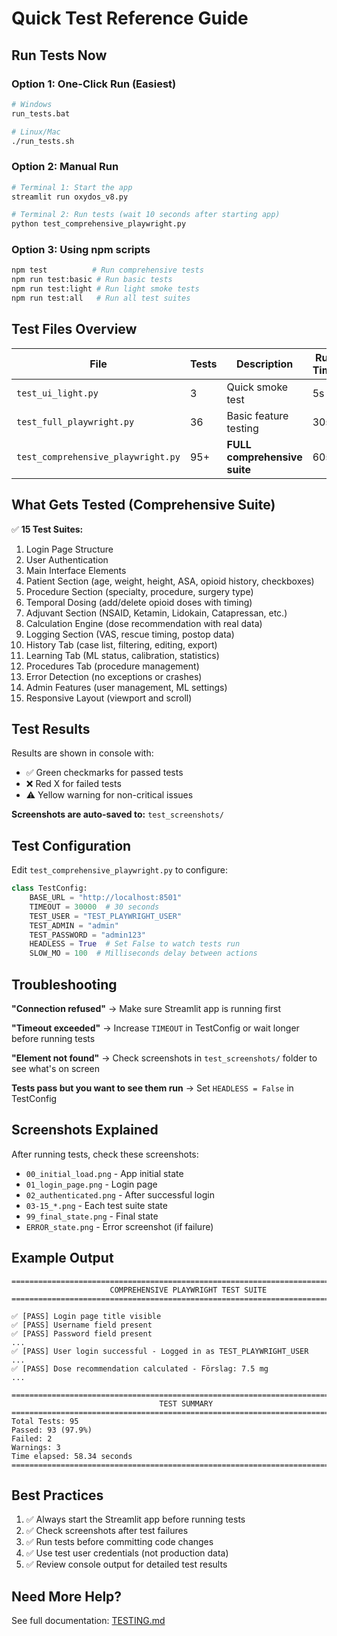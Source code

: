 # Quick Test Reference Guide

## Run Tests Now

### Option 1: One-Click Run (Easiest)
```bash
# Windows
run_tests.bat

# Linux/Mac
./run_tests.sh
```

### Option 2: Manual Run
```bash
# Terminal 1: Start the app
streamlit run oxydos_v8.py

# Terminal 2: Run tests (wait 10 seconds after starting app)
python test_comprehensive_playwright.py
```

### Option 3: Using npm scripts
```bash
npm test          # Run comprehensive tests
npm run test:basic # Run basic tests
npm run test:light # Run light smoke tests
npm run test:all   # Run all test suites
```

## Test Files Overview

| File | Tests | Description | Run Time |
|------|-------|-------------|----------|
| `test_ui_light.py` | 3 | Quick smoke test | 5s |
| `test_full_playwright.py` | 36 | Basic feature testing | 30s |
| `test_comprehensive_playwright.py` | 95+ | **FULL comprehensive suite** | 60s |

## What Gets Tested (Comprehensive Suite)

✅ **15 Test Suites:**
1. Login Page Structure
2. User Authentication
3. Main Interface Elements
4. Patient Section (age, weight, height, ASA, opioid history, checkboxes)
5. Procedure Section (specialty, procedure, surgery type)
6. Temporal Dosing (add/delete opioid doses with timing)
7. Adjuvant Section (NSAID, Ketamin, Lidokain, Catapressan, etc.)
8. Calculation Engine (dose recommendation with real data)
9. Logging Section (VAS, rescue timing, postop data)
10. History Tab (case list, filtering, editing, export)
11. Learning Tab (ML status, calibration, statistics)
12. Procedures Tab (procedure management)
13. Error Detection (no exceptions or crashes)
14. Admin Features (user management, ML settings)
15. Responsive Layout (viewport and scroll)

## Test Results

Results are shown in console with:
- ✅ Green checkmarks for passed tests
- ❌ Red X for failed tests
- ⚠️  Yellow warning for non-critical issues

**Screenshots are auto-saved to:** `test_screenshots/`

## Test Configuration

Edit `test_comprehensive_playwright.py` to configure:

```python
class TestConfig:
    BASE_URL = "http://localhost:8501"
    TIMEOUT = 30000  # 30 seconds
    TEST_USER = "TEST_PLAYWRIGHT_USER"
    TEST_ADMIN = "admin"
    TEST_PASSWORD = "admin123"
    HEADLESS = True  # Set False to watch tests run
    SLOW_MO = 100  # Milliseconds delay between actions
```

## Troubleshooting

**"Connection refused"**
→ Make sure Streamlit app is running first

**"Timeout exceeded"**
→ Increase `TIMEOUT` in TestConfig or wait longer before running tests

**"Element not found"**
→ Check screenshots in `test_screenshots/` folder to see what's on screen

**Tests pass but you want to see them run**
→ Set `HEADLESS = False` in TestConfig

## Screenshots Explained

After running tests, check these screenshots:

- `00_initial_load.png` - App initial state
- `01_login_page.png` - Login page
- `02_authenticated.png` - After successful login
- `03-15_*.png` - Each test suite state
- `99_final_state.png` - Final state
- `ERROR_state.png` - Error screenshot (if failure)

## Example Output

```
================================================================================
                      COMPREHENSIVE PLAYWRIGHT TEST SUITE
================================================================================

✅ [PASS] Login page title visible
✅ [PASS] Username field present
✅ [PASS] Password field present
...
✅ [PASS] User login successful - Logged in as TEST_PLAYWRIGHT_USER
...
✅ [PASS] Dose recommendation calculated - Förslag: 7.5 mg
...

================================================================================
                                 TEST SUMMARY
================================================================================
Total Tests: 95
Passed: 93 (97.9%)
Failed: 2
Warnings: 3
Time elapsed: 58.34 seconds
================================================================================
```

## Best Practices

1. ✅ Always start the Streamlit app before running tests
2. ✅ Check screenshots after test failures
3. ✅ Run tests before committing code changes
4. ✅ Use test user credentials (not production data)
5. ✅ Review console output for detailed test results

## Need More Help?

See full documentation: [TESTING.md](TESTING.md)
